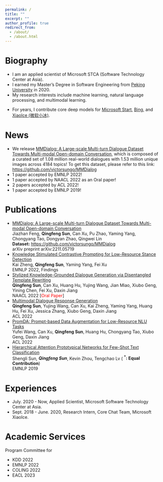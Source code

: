 ```yaml
---
permalink: /
title: ""
excerpt: ""
author_profile: true
redirect_from: 
  - /about/
  - /about.html
---
```

<style>
red { color: red }
yellow { color: yellow }
</style>

# Biography
* I am an applied scientist of Microsoft STCA (Software Technology Center at Asia).
* I earned my Master’s Degree in Software Engineering from [Peking University](https://english.pku.edu.cn/) in 2020.
* My research interests include machine learning, natural language processing, and multimodal learning. 
<!-- * More details, please refer to [Publications](https://victorsungo.github.io/publications/) tab. -->
* For years, I contribute core deep models for [Microsoft Start](https://www.msn.com/en-us/feed), [Bing](https://www.bing.com/?scope=web&mkt=en-US), and [XiaoIce (微软小冰)](https://www.xiaoice.com/).

<!-- # Hiring

I'm always looking for highly self-motivated students to work with me as research interns. Please email me if you are passionate about natural language processing. -->

# News
* We release [MMDialog: A Large-scale Multi-turn Dialogue Dataset Towards Multi-modal Open-domain Conversation](https://arxiv.org/abs/2211.05719), which is composed of a curated set of 1.08 million real-world dialogues with 1.53 million unique images across 4184 topics! To get this dataset, please refer to this link: https://github.com/victorsungo/MMDialog 
* 1 paper accepted by EMNLP 2022!
* 1 paper accepted by NAACL 2022 as an Oral paper!
* 2 papers accepted by ACL 2022!
* 1 paper accepted by EMNLP 2019!
 

# Publications <!--  [Google Scholar](https://scholar.google.com/citations?user=GLMKUEwAAAAJ&hl=en) -->

* [MMDialog: A Large-scale Multi-turn Dialogue Dataset Towards Multi-modal Open-domain Conversation](https://arxiv.org/abs/2211.05719) <br> 
  Jiazhan Feng, <b>Qingfeng Sun</b>, Can Xu, Pu Zhao, Yaming Yang, Chongyang Tao, Dongyan Zhao, Qingwei Lin <br> 
  **Dataset:** https://github.com/victorsungo/MMDialog <br> 
  arXiv preprint arXiv:2211.05719
* [Knowledge Stimulated Contrastive Prompting for Low-Resource Stance Detection]() <br>
  Kai Zheng, <b>Qingfeng Sun</b>, Yaming Yang, Fei Xu <br>
  EMNLP 2022, Findings
* [Stylized Knowledge-Grounded Dialogue Generation via Disentangled Template Rewriting](https://arxiv.org/abs/2204.05610)  <br> 
  <b>Qingfeng Sun</b>, Can Xu, Huang Hu, Yujing Wang, Jian Miao, Xiubo Geng, Yining Chen, Fei Xu,  Daxin Jiang <br>
  NAACL 2022 [<red>Oral Paper</red>]
* [Multimodal Dialogue Response Generation](https://arxiv.org/abs/2110.08515) <br> 
  <b>Qingfeng Sun</b>, Yujing Wang, Can Xu, Kai Zheng, Yaming Yang, Huang Hu, Fei Xu, Jessica Zhang, Xiubo Geng, Daxin Jiang   
  ACL 2022
* [PromDA: Prompt-based Data Augmentation for Low-Resource NLU Tasks](https://arxiv.org/abs/2202.12499) <br> 
  Yufei Wang, Can Xu, <b>Qingfeng Sun</b>, Huang Hu, Chongyang Tao, Xiubo Geng, Daxin Jiang <br> 
  ACL 2022
* [Hierarchical Attention Prototypical Networks for Few-Shot Text Classification](https://aclanthology.org/D19-1045) <br> 
  Shengli Sun<b><sup>*</sup></b>, <b>Qingfeng Sun<sup>*</sup></b>, Kevin Zhou, Tengchao Lv ( <b><sup>*</sup>:  Equal Contribution</b>) <br> 
  EMNLP 2019

# Experiences
* July. 2020 - Now, Applied Scientist, Microsoft Software Technology Center at Asia.
* Sept. 2018 - June. 2020, Research Intern, Core Chat Team, Microsoft XiaoIce.

# Academic Services
Program Committee for
* KDD 2022
* EMNLP 2022
* COLING 2022
* EACL 2023

<!-- <script type="text/javascript" id="clustrmaps" src="//clustrmaps.com/map_v2.js?d=GIYrAuVIIomuTmW8ySsSiQpWNounHBsNjj1emBKHBss&cl=ffffff&w=300&t=m"></script> -->
<script type='text/javascript' id='clustrmaps' src='//cdn.clustrmaps.com/map_v2.js?cl=ffffff&w=320&t=tt&d=GIYrAuVIIomuTmW8ySsSiQpWNounHBsNjj1emBKHBss'></script>
